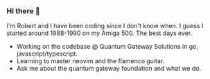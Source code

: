 ### Hi there 👋

I'm Robert and I have been coding since I don't know when. I guess I started around 1988-1990 on my Amiga 500.
The best days ever.

 - Working on the codebase @ Quantum Gateway Solutions in go, javascript/typescript.
 - Learning to master neovim and the flamenco guitar.
 - Ask me about the quantum gateway foundation and what we do.
